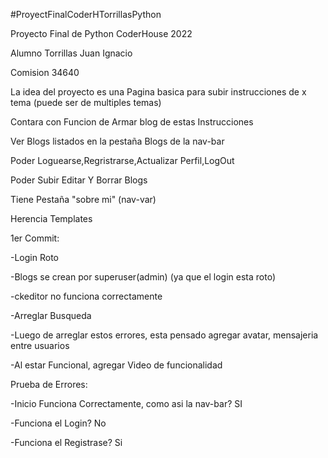 #ProyectFinalCoderHTorrillasPython

Proyecto Final de Python CoderHouse 2022

Alumno Torrillas Juan Ignacio

Comision 34640

La idea del proyecto es una Pagina basica para subir instrucciones de x tema (puede ser de multiples temas)

Contara con Funcion de Armar blog de estas Instrucciones

Ver Blogs listados en la pestaña Blogs de la nav-bar

Poder Loguearse,Regristrarse,Actualizar Perfil,LogOut

Poder Subir Editar Y Borrar Blogs

Tiene Pestaña "sobre mi" (nav-var)

Herencia Templates

1er Commit:

-Login Roto

-Blogs se crean por superuser(admin) (ya que el login esta roto)

-ckeditor no funciona correctamente

-Arreglar Busqueda

-Luego de arreglar estos errores, esta pensado agregar avatar, mensajeria entre usuarios

-Al estar Funcional, agregar Video de funcionalidad

Prueba de Errores:

-Inicio Funciona Correctamente, como asi la nav-bar? SI

-Funciona el Login? No

-Funciona el Registrase? Si
